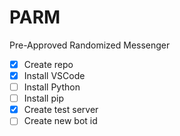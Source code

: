 # PARM
Pre-Approved Randomized Messenger

- [X] Create repo
- [X] Install VSCode
- [ ] Install Python
- [ ] Install pip
- [X] Create test server
- [ ] Create new bot id
